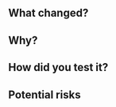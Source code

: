 ## What changed?
<!-- Describe what has changed in this PR. -->


## Why?
<!-- Tell your future self why have you made these changes. -->


## How did you test it?
<!-- Tested locally? Added a unit test? Added a functional test? Checked in CI? -->


## Potential risks
<!-- Any change is risky. Identify any potential risks involved in deploying this change to production. -->


<!-- If this PR a hotfix candidate label it with corresponding patch release label. -->
